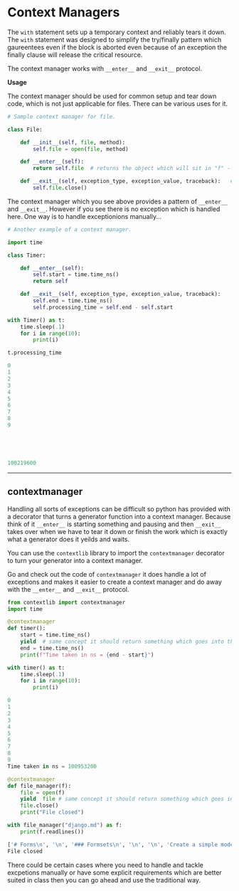 # Context Managers

The `with` statement sets up a temporary context and reliably tears it
down. The `with` statement was designed to simplify the try/finally
pattern which gaureentees even if the block is aborted even because of
an exception the finally clause will release the critical resource.

The context manager works with `__enter__` and `__exit__` protocol.

**Usage**

The context manager should be used for common setup and tear down code,
which is not just applicable for files. There can be various uses for
it.

```python
# Sample context manager for file.

class File:

    def __init__(self, file, method):
        self.file = open(file, method)

    def __enter__(self):
        return self.file  # returns the object which will sit in "f" --> with File(abc.txt, w) as "f"

    def __exit__(self, exception_type, exception_value, traceback):   # The exit must take in these 4 params else it raises exception
        self.file.close()
```

The context manager which you see above provides a pattern of
`__enter__` and `__exit__`. However if you see there is no exception
which is handled here. One way is to handle exceptionions manually...

```python
# Another example of a context manager.

import time

class Timer:

    def __enter__(self):
        self.start = time.time_ns()
        return self

    def __exit__(self, exception_type, exception_value, traceback):
        self.end = time.time_ns()
        self.processing_time = self.end - self.start

```

```python
with Timer() as t:
    time.sleep(.1)
    for i in range(10):
        print(i)

t.processing_time
```

```python
0
1
2
3
4
5
6
7
8
9





100219600
```

---

## contextmanager

Handling all sorts of exceptions can be difficult so python has provided
with a decorator that turns a generator function into a context manager.
Because think of it `__enter__` is starting something and pausing and
then `__exit__` takes over when we have to tear it down or finish the
work which is exactly what a generator does it yeilds and waits.

You can use the `contextlib` library to import the `contextmanager`
decorator to turn your generator into a context manager.

Go and check out the code of `contextmanager` it does handle a lot of
exceptions and makes it easier to create a context manager and do away
with the `__enter__` and `__exit__` protocol.

```python
from contextlib import contextmanager
import time

@contextmanager
def timer():
    start = time.time_ns()
    yield  # same concept it should return something which goes into the with "as" variable.
    end = time.time_ns()
    print(f"Time taken in ns = {end - start}")

with timer() as t:
    time.sleep(.1)
    for i in range(10):
        print(i)
```

```python
0
1
2
3
4
5
6
7
8
9
Time taken in ns = 100953200
```

```python
@contextmanager
def file_manager(f):
    file = open(f)
    yield  file # same concept it should return something which goes into the with "as" variable.
    file.close()
    print("File closed")
```

```python
with file_manager("django.md") as f:
    print(f.readlines())
```

```sh
['# Forms\n', '\n', '### Formsets\n', '\n', '\n', 'Create a simple model with few fields.\n', '\n', '```python\n', '# models.py\n', '\n', 'class Employee(models.Model):\n', '\n', '    name = models.CharField(max_length=40)\n', '    is_manager = models.BooleanField(default=False)\n', '    email = models.CharField(max_length = 100)\n', '\n', '    def __str__(self):\n', '        return self.name\n', '```\n', '\n', 'After creating a model, lets create a model form for that model. Also create the formset for that model and form as shown below.\n', '\n', '```python\n', '# forms.py\n', '\n', 'from django import forms\n', 'from .models import *\n', 'from django.forms import modelformset_factory\n', '\n', '\n', 'class EmployeeForm(forms.ModelForm):\n', '    email = forms.EmailField(disabled=True)  # disable field\n', '\n', '    class Meta:\n', '        model = Employee\n', "        fields = ['email', 'name', 'is_manager']\n", '\n', '\n', 'EmployeeFormSet = modelformset_factory(Employee, form=EmployeeForm, max_num=0)\n', '\n', '```\n', '\n', 'Use the formset created in the view.\n', '\n', '```python\n', '# views.py\n', '\n', 'from django.shortcuts import render\n', 'from .forms import *\n', 'from django.views import View\n', 'from .models import *\n', '\n', '\n', 'def index(request):\n', '    context = {}\n', "    if request.method == 'GET':\n", '        \n', '        formset = EmployeeFormSet()\n', "        return render(request, 'tryformsets/index.html', {'formset' : formset})\n", '\n', "    if request.method == 'POST':\n", '\n', '        # formset = EmployeeFormSet(request.POST or None, request.FILES or None)\n', '        formset = EmployeeFormSet(request.POST)\n', '        if formset.is_valid():\n', '            formset.save()\n', '        formset = EmployeeFormSet()\n', "        return render(request, 'tryformsets/index.html', {'formset' : formset})\n", '\n', '```  \n', '\n', 'Then create the template and use the formset. Make sure to include the `{{formset.management_form}}` else it gives error. For more information check the [link](https://docs.djangoproject.com/en/2.2/topics/forms/formsets/#understanding-the-managementform)\n', '\n', '```html\n', '<form method="POST" action=".">{% csrf_token %}\n', '\n', '    {{ formset.management_form }}\n', '\n', '    <table class="table">\n', '        <thead>\n', '            <tr>\n', '                <th>Name</th>\n', '                <th>Item Name</th>\n', '                <th>Item Price</th>\n', '            </tr>\n', '        </thead>\n', '        {% for form in formset %}\n', '\n', '        <tbody>\n', '            {{ form.id }}\n', '            <tr>\n', '                <td>{{ form.name }}</td>\n', '                <td>{{ form.email }}</td>\n', '                <td>{{ form.is_manager }}</td>\n', '            </tr>\n', '            {% endfor %}\n', '        </tbody>\n', '\n', '    </table>\n', '    <button type="submit">Submit</button>\n', '</form>\n', '```\n', '\n', '<hr>\n', '\n', '## Working with DB\n', '\n', '### Bulk Update\n', '\n', '```python\n', '# Coverage is a model which we need to update in bulk.\n', '# Here we are trying to update the rows with pk = 33, 34 and 35 with different values.\n', '>>> objs = []\n', '>>> objs.append(Coverage.objects.get(pk = 33))                                             \n', '>>>                                                                                        \n', '>>> objs.append(Coverage.objects.get(pk = 34))                                             \n', '>>> objs.append(Coverage.objects.get(pk = 35))                                             \n', '>>>                                                                                        \n', '>>> objs[1].coverage_needed = True                                                         \n', '>>>                                                                                        \n', '>>> objs[1].coverage_needed                                                                \n', 'True                                                                                       \n', '>>>                                                                                        \n', '>>> objs[2].coverage_needed                                                                \n', 'False                                                                                      \n', '>>>                                                                                        \n', '>>> objs[0].unavailable = True                                                             \n', '>>>                                                                                        \n', '>>> objs[2].supply_called = True                                                           \n', '>>>                                                                                        \n', ">>> Coverage.objects.bulk_update(objs, ['coverage_needed', 'supply_called', 'unavailable'])\n", '```\n', '\n', '## Links\n', '\n', '### Forms\n', '\n', '- [DataTable Editable](https://stackoverflow.com/questions/56290703/django-edit-html-table-rows-and-update-database)\n', '- [Django Forms - HTML](https://stackoverflow.com/questions/39183155/django-with-html-forms)\n', '- [Django Forms - Rendering each form element manually for better styling.](https://simpleisbetterthancomplex.com/article/2017/08/19/how-to-render-django-form-manually.html)\n', '\n', '\n', '\n']
File closed
```

There could be certain cases where you need to handle and tackle
excpetions manually or have some explicit requirements which are better
suited in class then you can go ahead and use the traditional way.
